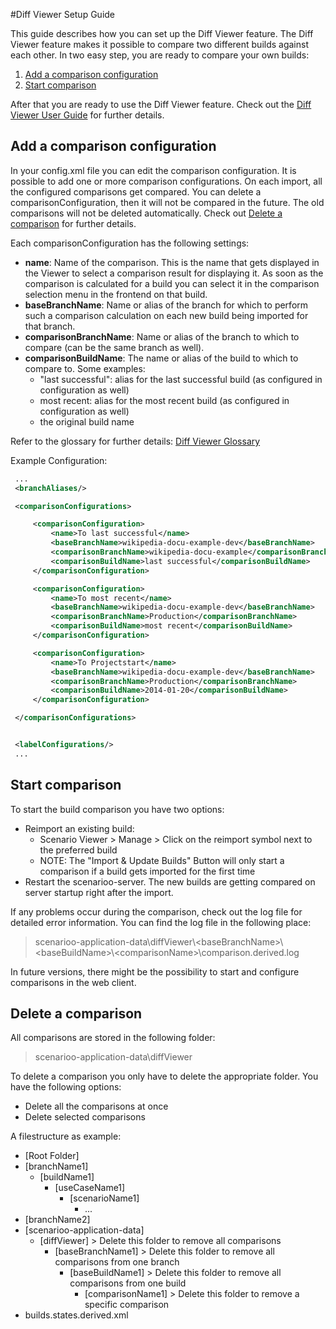 #Diff Viewer Setup Guide

This guide describes how you can set up the Diff Viewer feature.
The Diff Viewer feature makes it possible to compare two different builds against each other.
In two easy step, you are ready to compare your own builds:

1. [Add a comparison configuration](#add-a-comparison-configuration)
2. [Start comparison](#start-comparison)

After that you are ready to use the Diff Viewer feature. Check out the [Diff Viewer User Guide](user-guide.md) for further details.

## Add a comparison configuration
In your config.xml file you can edit the comparison configuration.
It is possible to add one or more comparison configurations. On each import, all the configured comparisons get compared.
You can delete a comparisonConfiguration, then it will not be compared in the future. 
The old comparisons will not be deleted automatically. Check out [Delete a comparison](#delete-a-comparison) for further details.

Each comparisonConfiguration has the following settings:
* **name**: Name of the comparison. This is the name that gets displayed in the Viewer to select a comparison result for displaying it. 
   As soon as the comparison is calculated for a build you can select it in the comparison selection menu in the frontend on that build.
* **baseBranchName**: Name or alias of the branch for which to perform such a comparison calculation on each new build being imported for that branch. 
* **comparisonBranchName**: Name or alias of the branch to which to compare (can be the same branch as well).
* **comparisonBuildName**: The name or alias of the build to which to compare to. Some examples:
    * "last successful": alias for the last successful build (as configured in configuration as well)
    * most recent: alias for the most recent build (as configured in configuration as well)
    * the original build name    

Refer to the glossary for further details: [Diff Viewer Glossary](./glossary.md)

Example Configuration:
   ```xml
    ...
    <branchAliases/>

    <comparisonConfigurations>

        <comparisonConfiguration>
            <name>To last successful</name>
            <baseBranchName>wikipedia-docu-example-dev</baseBranchName>
            <comparisonBranchName>wikipedia-docu-example</comparisonBranchName>
            <comparisonBuildName>last successful</comparisonBuildName>
        </comparisonConfiguration>

        <comparisonConfiguration>
            <name>To most recent</name>
            <baseBranchName>wikipedia-docu-example-dev</baseBranchName>
            <comparisonBranchName>Production</comparisonBranchName>
            <comparisonBuildName>most recent</comparisonBuildName>
        </comparisonConfiguration>

        <comparisonConfiguration>
            <name>To Projectstart</name>
            <baseBranchName>wikipedia-docu-example-dev</baseBranchName>
            <comparisonBranchName>Production</comparisonBranchName>
            <comparisonBuildName>2014-01-20</comparisonBuildName>
        </comparisonConfiguration>

    </comparisonConfigurations>


    <labelConfigurations/>
    ...
   ```

## Start comparison
To start the build comparison you have two options:
* Reimport an existing build:
   * Scenario Viewer > Manage > Click on the reimport symbol next to the preferred build
   * NOTE: The "Import & Update Builds" Button will only start a comparison if a build gets imported for the first time
* Restart the scenarioo-server. The new builds are getting compared on server startup right after the import.

If any problems occur during the comparison, check out the log file for detailed error information.
You can find the log file in the following place:

> scenarioo-application-data\diffViewer\\\<baseBranchName>\\\<baseBuildName>\\\<comparisonName>\comparison.derived.log

In future versions, there might be the possibility to start and configure comparisons in the web client.

## Delete a comparison
All comparisons are stored in the following folder:
>scenarioo-application-data\diffViewer

To delete a comparison you only have to delete the appropriate folder. 
You have the following options:
* Delete all the comparisons at once
* Delete selected comparisons

A filestructure as example:

* [Root Folder]
 * [branchName1]
   * [buildName1]
     * [useCaseName1]
       * [scenarioName1]
         * ...
 * [branchName2]
 * [scenarioo-application-data]
   * [diffViewer] > Delete this folder to remove all comparisons
     * [baseBranchName1] > Delete this folder to remove all comparisons from one branch
       * [baseBuildName1] > Delete this folder to remove all comparisons from one build
         * [comparisonName1] > Delete this folder to remove a specific comparison
 * builds.states.derived.xml
